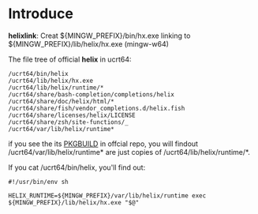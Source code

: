 # Introduce

**helixlink**: Creat \${MINGW_PREFIX}/bin/hx.exe linking to \${MINGW_PREFIX}/lib/helix/hx.exe (mingw-w64)

The file tree of official **helix** in ucrt64:

    /ucrt64/bin/helix
    /ucrt64/lib/helix/hx.exe
    /ucrt64/lib/helix/runtime/*
    /ucrt64/share/bash-completion/completions/helix
    /ucrt64/share/doc/helix/html/*
    /ucrt64/share/fish/vendor_completions.d/helix.fish
    /ucrt64/share/licenses/helix/LICENSE
    /ucrt64/share/zsh/site-functions/_
    /ucrt64/var/lib/helix/runtime*
    
if you see the its [PKGBUILD](https://github.com/msys2/MINGW-packages/blob/master/mingw-w64-helix/PKGBUILD) in offcial repo, you will findout /ucrt64/var/lib/helix/runtime* are just copies of /ucrt64/lib/helix/runtime/*.

If you cat /ucrt64/bin/helix, you'll find out:

    #!/usr/bin/env sh

    HELIX_RUNTIME=${MINGW_PREFIX}/var/lib/helix/runtime exec ${MINGW_PREFIX}/lib/helix/hx.exe "$@"